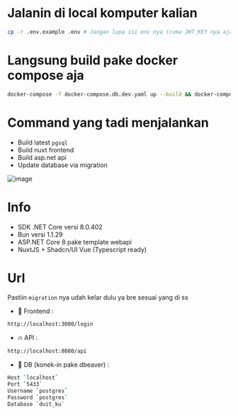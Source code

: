 # Jalanin di local komputer kalian

```bash
cp -r .env.example .env # Jangan lupa isi env nya (cuma JWT_KEY nya aja sih wkwkwk)

```

# Langsung build pake docker compose aja

```bash
docker-compose -f docker-compose.db.dev.yaml up --build && docker-compose -f docker-compose.app.dev.yaml up --build

```

# Command yang tadi menjalankan
- Build latest `pgsql`
- Build nuxt frontend
- Build asp.net api
- Update database via migration

![image](https://github.com/user-attachments/assets/73d78d8f-fd28-45d5-9dcc-043415882982)

# Info
- SDK .NET Core versi 8.0.402
- Bun versi 1.1.29
- ASP.NET Core 8 pake template webapi 
- NuxtJS + Shadcn/UI Vue (Typescript ready)

# Url
Pastiin `migration` nya udah kelar dulu ya bre sesuai yang di ss

- 🚀 Frontend : 
```bash
http://localhost:3000/login
```
- 🔥 API : 
```bash
http://localhost:8080/api
```
- 🤖 DB (konek-in pake dbeaver) : 
```bash
Host `localhost`
Port `5433`
Username `postgres`
Password `postgres`
Database `duit_ku`

```
